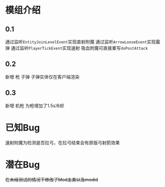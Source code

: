 # 模组介绍
## 0.1
通过监听`EntityJoinLevelEvent`实现直射附魔
通过监听`ArrowLooseEvent`实现霰弹
通过监听`PlayerTickEvent`实现速射 
吸血附魔可直接重写`doPostAttack`

## 0.2
新增 枪 子弹
子弹实体仅在客户端渲染

## 0.3
新增 机枪
为枪增加了1.5s冷却

# 已知Bug

速射附魔为检测是否拉弓，在拉弓结束会有原版弓射箭效果

# 潜在Bug

~~在未经测试的情况下修改了Mod主类以及modid~~